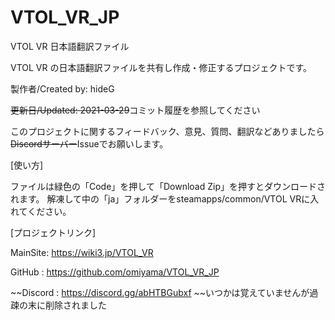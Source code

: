 # VTOL_VR_JP
VTOL VR 日本語翻訳ファイル

VTOL VR の日本語翻訳ファイルを共有し作成・修正するプロジェクトです。

製作者/Created by: hideG

~~更新日/Updated: 2021-03-29~~コミット履歴を参照してください


このプロジェクトに関するフィードバック、意見、質問、翻訳などありましたら~~Discordサーバー~~Issueでお願いします。



[使い方]

ファイルは緑色の「Code」を押して「Download Zip」を押すとダウンロードされます。
解凍して中の「ja」フォルダーをsteamapps/common/VTOL VRに入れてください。



[プロジェクトリンク]

MainSite: https://wiki3.jp/VTOL_VR

GitHub  : https://github.com/omiyama/VTOL_VR_JP

~~Discord : https://discord.gg/abHTBGubxf ~~いつかは覚えていませんが過疎の末に削除されました


